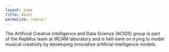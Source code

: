 ```yaml
---
layout: page
title: About
permalink: /about/
---
```


The Artificial Creative Intelligence and Data Science (ACIDS) group is part of the RepMus team at IRCAM laboratory and is hell-bent on trying to model musical creativity by developing innovative artificial intelligence models.
